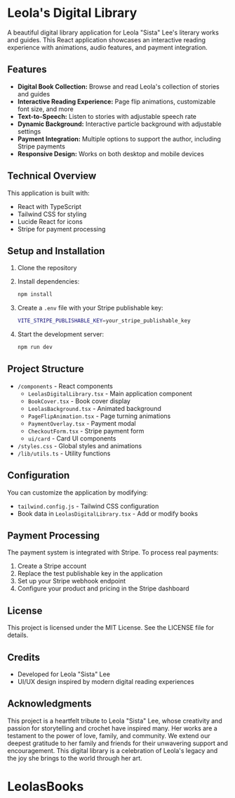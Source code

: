 # Leola's Digital Library

A beautiful digital library application for Leola "Sista" Lee's literary works and guides. This React application showcases an interactive reading experience with animations, audio features, and payment integration.

## Features

- **Digital Book Collection:** Browse and read Leola's collection of stories and guides
- **Interactive Reading Experience:** Page flip animations, customizable font size, and more
- **Text-to-Speech:** Listen to stories with adjustable speech rate
- **Dynamic Background:** Interactive particle background with adjustable settings
- **Payment Integration:** Multiple options to support the author, including Stripe payments
- **Responsive Design:** Works on both desktop and mobile devices

## Technical Overview

This application is built with:

- React with TypeScript
- Tailwind CSS for styling
- Lucide React for icons
- Stripe for payment processing

## Setup and Installation

1. Clone the repository
2. Install dependencies:

   ```sh
   npm install
   ```

3. Create a `.env` file with your Stripe publishable key:

   ```sh
   VITE_STRIPE_PUBLISHABLE_KEY=your_stripe_publishable_key
   ```

4. Start the development server:

   ```sh
   npm run dev
   ```

## Project Structure

- `/components` - React components
  - `LeolasDigitalLibrary.tsx` - Main application component
  - `BookCover.tsx` - Book cover display
  - `LeolasBackground.tsx` - Animated background
  - `PageFlipAnimation.tsx` - Page turning animations
  - `PaymentOverlay.tsx` - Payment modal
  - `CheckoutForm.tsx` - Stripe payment form
  - `ui/card` - Card UI components
- `/styles.css` - Global styles and animations
- `/lib/utils.ts` - Utility functions

## Configuration

You can customize the application by modifying:

- `tailwind.config.js` - Tailwind CSS configuration
- Book data in `LeolasDigitalLibrary.tsx` - Add or modify books

## Payment Processing

The payment system is integrated with Stripe. To process real payments:

1. Create a Stripe account
2. Replace the test publishable key in the application
3. Set up your Stripe webhook endpoint
4. Configure your product and pricing in the Stripe dashboard

## License

This project is licensed under the MIT License. See the LICENSE file for details.

## Credits

- Developed for Leola "Sista" Lee
- UI/UX design inspired by modern digital reading experiences

## Acknowledgments

This project is a heartfelt tribute to Leola "Sista" Lee, whose creativity and passion for storytelling and crochet have inspired many. Her works are a testament to the power of love, family, and community. We extend our deepest gratitude to her family and friends for their unwavering support and encouragement. This digital library is a celebration of Leola's legacy and the joy she brings to the world through her art.
# LeolasBooks
